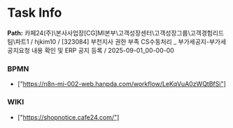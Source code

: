 # Task Info

**Path:** 카페24(주)\본사사업장\[CG]MI본부\고객성장센터\고객성장그룹\고객경험리드팀\파트1 / hjkim10 / [323084] 부천지사 권한 부족 CS수동처리 _ 부가세공지-부가세 공지요청 내용 확인 및 ERP 공지 등록 / 2025-09-01_00-00-00

### BPMN
- ["https://n8n-mi-002-web.hanpda.com/workflow/LeKqVuA0zWQtBfSi"]

### WIKI
- ["https://shopnotice.cafe24.com/"]

